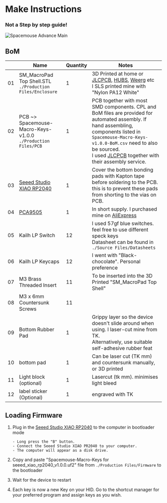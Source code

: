 # Make Instructions

### Not a Step by step guide!


![Spacemouse Advance Main](https://user-images.githubusercontent.com/8228450/210141123-5c5fa4ff-ebef-4b3c-94a9-a4487e29df29.jpg)



## BoM

|      | Name                                                         | Quantity | Notes                                                        |
| ---- | ------------------------------------------------------------ | -------- | ------------------------------------------------------------ |
| 01   | SM_MacroPad Top Shell.STL<br />```./Production Files/Enclosure``` | 1        | 3D Printed at home or [JLCPCB](https://jlcpcb.com/3d-printing), [HUBS](https://www.hubs.com/), [Weerg](https://www.weerg.com/) etc<br />I SLS printed mine with "Nylon PA12 White" |
| 02   | PCB ~> Spacemouse-Macro-Keys-v1.0.0<br />```./Production Files/PCB``` | 1        | PCB together with most SMD components. CPL and BoM files are provided for automated assembly. If hand assembling, components listed in ```Spacemouse-Macro-Keys-v1.0.0-BoM.csv``` need to also be sourced.<br />I used [JLCPCB](https://jlcpcb.com/) together with their assembly service. |
| 03   | [Seeed Studio XIAO RP2040](https://wiki.seeedstudio.com/XIAO-RP2040/) | 1        | Cover the bottom bonding pads with Kapton tape before soldering to the PCB. this is to prevent these pads from shorting to the vias on PCB. |
| 04   | [PCA9505](https://www.nxp.com/docs/en/data-sheet/PCA9505_9506.pdf) | 1        | In short supply. I purchased mine on [AliExpress](https://www.aliexpress.com) |
| 05   | Kailh LP Switch                                              | 12       | I used 57gf blue switches. feel free to use different speck keys<br />Datasheet can be found in ```./Source Files/Datasheets``` |
| 06   | Kailh LP Keycaps                                             | 12       | I went with "Black-chocolate". Personal preference           |
| 07   | M3 Brass Threaded Insert                                     | 11       | To be inserted into the 3D Printed "SM_MacroPad Top Shell"  |
| 08   | M3 x 6mm Countersunk Screws                                  | 11       |                                                              |
| 09   | Bottom Rubber Pad                                            | 1        | Grippy layer so the device doesn't slide around when using. I laser-cut mine from TK.<br />Alternatively, use suitable self-adhesive rubber feat |
| 10   | bottom pad                                                   | 1        | Can be laser cut (TK mm) and countersunk manually, or 3D printed |
| 11   | Light block (optional)                                       | 1        | Lasercut (tk mm). minimises light bleed                      |
| 12   | label sticker (Optional)                                     | 1        | engraved with TK                                             |





## Loading Firmware

1. Plug in the [Seeed Studio XIAO RP2040](https://wiki.seeedstudio.com/XIAO-RP2040/) to the computer in bootloader mode

   ```
   - Long press the "B" button.
   - Connect the Seeed Studio XIAO PR2040 to your computer.
   - The computer will appear as a disk drive.
   ```

2. Copy and paste "Spacemouse-Macro-Keys for seeed_xiao_rp2040_v1.0.0.uf2" file from ```./Production Files/Firmware``` to the bootloader

3. Wait for the device to restart

4. Each key is now a new Key on your HID. Go to the shortcut manager for your preferred program and assign keys as you wish.
